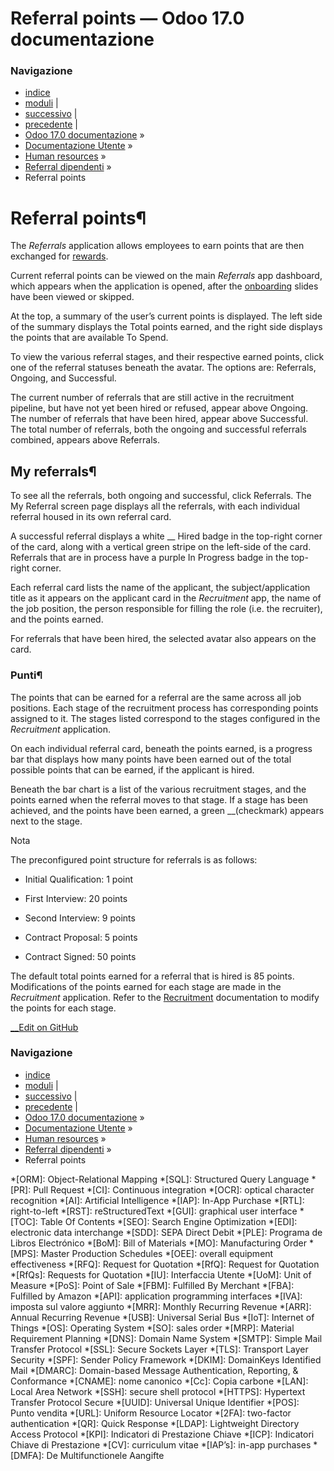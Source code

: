 # Referral points — Odoo 17.0 documentazione

### Navigazione

  * [indice](../../../genindex.html "Indice generale")
  * [moduli](../../../py-modindex.html "Indice del modulo Python") |
  * [successivo](rewards.html "Premi") |
  * [precedente](share_jobs.html "Share job positions") |
  * [Odoo 17.0 documentazione](../../../index-2.html) »
  * [Documentazione Utente](../../../applications.html) »
  * [Human resources](../../hr.html) »
  * [Referral dipendenti](../referrals.html) »
  * Referral points



# Referral points¶

The _Referrals_ application allows employees to earn points that are then exchanged for [rewards](rewards.html).

Current referral points can be viewed on the main _Referrals_ app dashboard, which appears when the application is opened, after the [onboarding](../referrals.html#referrals-onboarding) slides have been viewed or skipped.

At the top, a summary of the user’s current points is displayed. The left side of the summary displays the Total points earned, and the right side displays the points that are available To Spend.

To view the various referral stages, and their respective earned points, click one of the referral statuses beneath the avatar. The options are: Referrals, Ongoing, and Successful.

The current number of referrals that are still active in the recruitment pipeline, but have not yet been hired or refused, appear above Ongoing. The number of referrals that have been hired, appear above Successful. The total number of referrals, both the ongoing and successful referrals combined, appears above Referrals.

## My referrals¶

To see all the referrals, both ongoing and successful, click Referrals. The My Referral screen page displays all the referrals, with each individual referral housed in its own referral card.

A successful referral displays a white __ Hired badge in the top-right corner of the card, along with a vertical green stripe on the left-side of the card. Referrals that are in process have a purple In Progress badge in the top-right corner.

Each referral card lists the name of the applicant, the subject/application title as it appears on the applicant card in the _Recruitment_ app, the name of the job position, the person responsible for filling the role (i.e. the recruiter), and the points earned.

For referrals that have been hired, the selected avatar also appears on the card.

### Punti¶

The points that can be earned for a referral are the same across all job positions. Each stage of the recruitment process has corresponding points assigned to it. The stages listed correspond to the stages configured in the _Recruitment_ application.

On each individual referral card, beneath the points earned, is a progress bar that displays how many points have been earned out of the total possible points that can be earned, if the applicant is hired.

Beneath the bar chart is a list of the various recruitment stages, and the points earned when the referral moves to that stage. If a stage has been achieved, and the points have been earned, a green __(checkmark) appears next to the stage.

Nota

The preconfigured point structure for referrals is as follows:

  * Initial Qualification: 1 point

  * First Interview: 20 points

  * Second Interview: 9 points

  * Contract Proposal: 5 points

  * Contract Signed: 50 points




The default total points earned for a referral that is hired is 85 points. Modifications of the points earned for each stage are made in the _Recruitment_ application. Refer to the [Recruitment](../recruitment.html#recruitment-modify-stages) documentation to modify the points for each stage.

[ __Edit on GitHub](https://github.com/odoo/documentation/edit/17.0/content/applications/hr/referrals/points.rst)

### Navigazione

  * [indice](../../../genindex.html "Indice generale")
  * [moduli](../../../py-modindex.html "Indice del modulo Python") |
  * [successivo](rewards.html "Premi") |
  * [precedente](share_jobs.html "Share job positions") |
  * [Odoo 17.0 documentazione](../../../index-2.html) »
  * [Documentazione Utente](../../../applications.html) »
  * [Human resources](../../hr.html) »
  * [Referral dipendenti](../referrals.html) »
  * Referral points


  *[ORM]: Object-Relational Mapping
  *[SQL]: Structured Query Language
  *[PR]: Pull Request
  *[CI]: Continuous integration
  *[OCR]: optical character recognition
  *[AI]: Artificial Intelligence
  *[IAP]: In-App Purchase
  *[RTL]: right-to-left
  *[RST]: reStructuredText
  *[GUI]: graphical user interface
  *[TOC]: Table Of Contents
  *[SEO]: Search Engine Optimization
  *[EDI]: electronic data interchange
  *[SDD]: SEPA Direct Debit
  *[PLE]: Programa de Libros Electrónico
  *[BoM]: Bill of Materials
  *[MO]: Manufacturing Order
  *[MPS]: Master Production Schedules
  *[OEE]: overall equipment effectiveness
  *[RFQ]: Request for Quotation
  *[RfQ]: Request for Quotation
  *[RfQs]: Requests for Quotation
  *[IU]: Interfaccia Utente
  *[UoM]: Unit of Measure
  *[PoS]: Point of Sale
  *[FBM]: Fulfilled By Merchant
  *[FBA]: Fulfilled by Amazon
  *[API]: application programming interfaces
  *[IVA]: imposta sul valore aggiunto
  *[MRR]: Monthly Recurring Revenue
  *[ARR]: Annual Recurring Revenue
  *[USB]: Universal Serial Bus
  *[IoT]: Internet of Things
  *[OS]: Operating System
  *[SO]: sales order
  *[MRP]: Material Requirement Planning
  *[DNS]: Domain Name System
  *[SMTP]: Simple Mail Transfer Protocol
  *[SSL]: Secure Sockets Layer
  *[TLS]: Transport Layer Security
  *[SPF]: Sender Policy Framework
  *[DKIM]: DomainKeys Identified Mail
  *[DMARC]: Domain-based Message Authentication, Reporting, & Conformance
  *[CNAME]: nome canonico
  *[Cc]: Copia carbone
  *[LAN]: Local Area Network
  *[SSH]: secure shell protocol
  *[HTTPS]: Hypertext Transfer Protocol Secure
  *[UUID]: Universal Unique Identifier
  *[POS]: Punto vendita
  *[URL]: Uniform Resource Locator
  *[2FA]: two-factor authentication
  *[QR]: Quick Response
  *[LDAP]: Lightweight Directory Access Protocol
  *[KPI]: Indicatori di Prestazione Chiave
  *[ICP]: Indicatori Chiave di Prestazione
  *[CV]: curriculum vitae
  *[IAP’s]: in-app purchases
  *[DMFA]: De Multifunctionele Aangifte